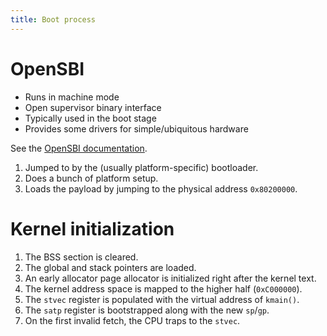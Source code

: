 ```yaml
---
title: Boot process
---
```


# OpenSBI

- Runs in machine mode
- Open supervisor binary interface
- Typically used in the boot stage
- Provides some drivers for simple/ubiquitous hardware

See the [OpenSBI documentation](https://github.com/riscv-non-isa/riscv-sbi-doc/blob/master/riscv-sbi.adoc).

1. Jumped to by the (usually platform-specific) bootloader.
2. Does a bunch of platform setup.
3. Loads the payload by jumping to the physical address `0x80200000`.

# Kernel initialization

1. The BSS section is cleared.
2. The global and stack pointers are loaded.
3. An early allocator page allocator is initialized right after the kernel text.
4. The kernel address space is mapped to the higher half (`0xC000000`).
5. The `stvec` register is populated with the virtual address of `kmain()`.
6. The `satp` register is bootstrapped along with the new `sp`/`gp`.
7. On the first invalid fetch, the CPU traps to the `stvec`.
